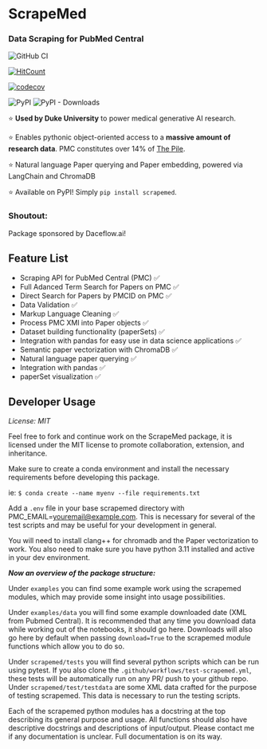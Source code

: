 # ScrapeMed
### Data Scraping for PubMed Central

![GitHub CI](https://github.com/mediboard/scrapemed/actions/workflows/test-scrapemed.yml/badge.svg)

[![HitCount](https://img.shields.io/endpoint?url=https%3A%2F%2Fhits.dwyl.com%2Fmediboard%2Fscrapemed.json%3Fcolor%3Dpink)](http://hits.dwyl.com/mediboard/scrapemed)

[![codecov](https://codecov.io/gh/danielfrees/scrapemed/branch/main/graph/badge.svg?token=VZ5UO1YB93)](https://codecov.io/gh/danielfrees/scrapemed)

![PyPI](https://img.shields.io/pypi/v/scrapemed?label=pypi%20package)
![PyPI - Downloads](https://img.shields.io/pypi/dm/scrapemed)

⭐ **Used by Duke University** to power medical generative AI research.

⭐ Enables pythonic object-oriented access to a **massive amount of research data**. PMC constitutes over 14% of [The Pile](https://www.arxiv-vanity.com/papers/2101.00027/).

⭐ Natural language Paper querying and Paper embedding, powered via LangChain and ChromaDB

⭐ Available on PyPI! Simply `pip install scrapemed`.

### Shoutout: 

Package sponsored by Daceflow.ai!

## Feature List

- Scraping API for PubMed Central (PMC) ✅
- Full Adanced Term Search for Papers on PMC ✅
- Direct Search for Papers by PMCID on PMC ✅
- Data Validation ✅
- Markup Language Cleaning ✅
- Process PMC XMl into Paper objects ✅
- Dataset building functionality (paperSets) ✅
- Integration with pandas for easy use in data science applications ✅
- Semantic paper vectorization with ChromaDB ✅
- Natural language paper querying ✅
- Integration with pandas ✅
- paperSet visualization ✅


## Developer Usage

*License: MIT*

Feel free to fork and continue work on the ScrapeMed package, it is licensed under the MIT license to promote collaboration, extension, and inheritance. 

Make sure to create a conda environment and install the necessary requirements before developing this package. 

ie: `$ conda create --name myenv --file requirements.txt`

Add a `.env` file in your base scrapemed directory with PMC_EMAIL=youremail@example.com. This is necessary for several of the test scripts and may be useful for your development in general. 

You will need to install clang++ for chromadb and the Paper vectorization to work. You also need to make sure you have python 3.11 installed and active in your dev environment.

***Now an overview of the package structure:***

Under `examples` you can find some example work using the scrapemed modules, which may provide some insight into usage possibilities. 

Under `examples/data` you will find some example downloaded date (XML from Pubmed Central). It is recommended that any time you download data while working out of the notebooks, it should go here. Downloads will also go here by default when passing `download=True` to the scrapemed module functions which allow you to do so.

Under `scrapemed/tests` you will find several python scripts which can be run using pytest. If you also clone the `.github/workflows/test-scrapemed.yml`, these tests will be automatically run on any PR/ push to your github repo. Under `scrapemed/test/testdata` are some XML data crafted for the purpose of testing scrapemed. This data is necessary to run the testing scripts.

Each of the scrapemed python modules has a docstring at the top describing its general purpose and usage. All functions should also have descriptive docstrings and descriptions of input/output. Please contact me if any documentation is unclear. Full documentation is on its way.
